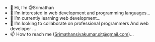 - 👋 Hi, I’m @Srimathan
- 👀 I’m interested in web development and programming languages...
- 🌱 I’m currently learning web development...
- 💞️ I’m looking to collaborate on professional programmers And web developer ...
- 📫 How to reach me (Srimathansivakumar.sit@gmail.com)...

<!---
Srimathan/Srimathan is a ✨ special ✨ repository because its `README.md` (this file) appears on your GitHub profile.
You can click the Preview link to take a look at your changes.
--->
